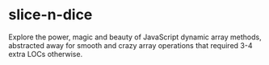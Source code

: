 # slice-n-dice
Explore the power, magic and beauty of JavaScript dynamic array methods, abstracted away for smooth and crazy array operations that required 3-4 extra LOCs otherwise.
